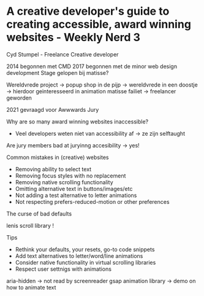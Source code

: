 # A creative developer's guide to creating accessible, award winning websites - Weekly Nerd 3

Cyd Stumpel - Freelance Creative developer

2014 begonnen met CMD
2017 begonnen met de minor web design development
Stage gelopen bij matisse?

Wereldvrede project -> popup shop in de pijp -> wereldvrede in een doostje -> hierdoor geinteresseerd in animation
matisse failiet -> freelancer geworden

2021 gevraagd voor Awwwards Jury

Why are so many award winning websites inaccessible?
- Veel developers weten niet van accessibility af -> ze zijn selftaught

Are jury members bad at juryinng accesibility -> yes!

Common mistakes in (creative) websites
- Removing ability to select text
- Removing focus styles with no replacement
- Removing native scrolling functionality
- Omitting alternative text in buttons/images/etc
- Not adding a test alternative to letter animations
- Not respecting prefers-reduced-motion or other preferences

The curse of bad defaults

lenis scroll library !

Tips
- Rethink your defaults, your resets, go-to code snippets
- Add text alternatives to letter/word/line animations
- Consider native functionality in virtual scrolling libraries
- Respect user settnigs with animations

aria-hidden -> not read by screenreader
gsap animation library -> demo on how to animate text
